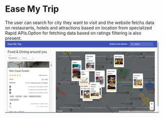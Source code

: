# Ease My Trip 

The user can search for city they want to visit and the website fetchs data on restaurants, hotels and attractions based on location from specialized Rapid APIs.Option for fetching data based on ratings filtering is also present.
![Image1](./images/image1.png)
